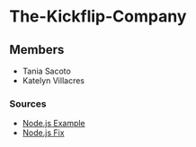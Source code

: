 # The-Kickflip-Company

## Members
- Tania Sacoto
- Katelyn Villacres


### Sources
- [Node.js Example](https://dev.to/barksanto/submit-form-data-from-client-to-nodejs-api-2p16)
- [Node.js Fix](https://copyprogramming.com/howto/refused-to-apply-style-from-http-localhost-3000-style-css-because-its-mime-type-text-html)

